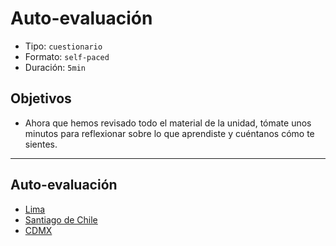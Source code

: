 # Auto-evaluación

- Tipo: `cuestionario`
- Formato: `self-paced`
- Duración: `5min`

## Objetivos

- Ahora que hemos revisado todo el material de la unidad, tómate unos minutos
  para reflexionar sobre lo que aprendiste y cuéntanos cómo te sientes.

***

## Auto-evaluación

- [Lima](https://goo.gl/forms/ZR23UISlc4mTMo0t1)
- [Santiago de Chile](https://goo.gl/forms/GKZp4jySRM8uax8u1)
- [CDMX](https://goo.gl/forms/xj4rKk4s7vOS8n3p1)
